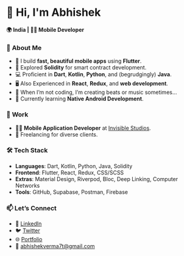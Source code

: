 # 👋 Hi, I'm **Abhishek**  
**🌍 India | 🧑‍💻 Mobile Developer**


### 🚀 **About Me**  
- 🎯 I build **fast, beautiful mobile apps** using **Flutter**.
- 📜 Explored **Solidity** for smart contract development.
- 💻 Proficient in **Dart**, **Kotlin**, **Python**, and (begrudgingly) **Java**.  
- 🖥️ Also Experienced in **React**, **Redux**, and **web development**.  
- 🎵 When I’m not coding, I’m creating beats or music sometimes... 
- 🌱 Currently learning **Native Android Development**.  


### 💼 **Work**  
- 👨‍🎨 **Mobile Application Developer** at [Invisible Studios](https://invisible.af).  
- 🎯 Freelancing for diverse clients.  


### 🛠️ **Tech Stack**  
- **Languages**: Dart, Kotlin, Python, Java, Solidity  
- **Frontend**: Flutter, React, Redux, CSS/SCSS  
- **Extras**: Material Design, Riverpod, Bloc, Deep Linking, Computer Networks  
- **Tools**: GitHub, Supabase, Postman, Firebase  


### 📫 **Let’s Connect**  
- 💼 [LinkedIn](https://linkedin.com/in/abhishek)  
- 🐦 [Twitter](https://twitter.com/abhishek)  
- 🌐 [Portfolio](https://www.abhiiishek.work)  
- 📧 abhishekverma7t@gmail.com  
